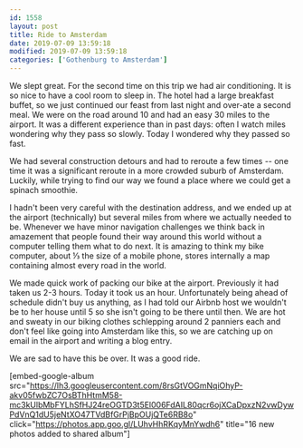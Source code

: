 ```yaml
---
id: 1558
layout: post
title: Ride to Amsterdam
date: 2019-07-09 13:59:18
modified: 2019-07-09 13:59:18
categories: ['Gothenburg to Amsterdam']
---
```


We slept great. For the second time on this trip we had air conditioning. It is so nice to have a cool room to sleep in. The hotel had a large breakfast buffet, so we just continued our feast from last night and over-ate a second meal. We were on the road around 10 and had an easy 30 miles to the airport. It was a different experience than in past days: often I watch miles wondering why they pass so slowly. Today I wondered why they passed so fast.

We had several construction detours and had to reroute a few times -- one time it was a significant reroute in a more crowded suburb of Amsterdam. Luckily, while trying to find our way we found a place where we could get a spinach smoothie.

I hadn't been very careful with the destination address, and we ended up at the airport (technically) but several miles from where we actually needed to be. Whenever we have minor navigation challenges we think back in amazement that people found their way around this world without a computer telling them what to do next. It is amazing to think my bike computer, about ⅓ the size of a mobile phone, stores internally a map containing almost every road in the world.

We made quick work of packing our bike at the airport. Previously it had taken us 2-3 hours. Today it took us an hour. Unfortunately being ahead of schedule didn't buy us anything, as I had told our Airbnb host we wouldn't be to her house until 5 so she isn't going to be there until then. We are hot and sweaty in our biking clothes schlepping around 2 panniers each and don't feel like going into Amsterdam like this, so we are catching up on email in the airport and writing a blog entry.

We are sad to have this be over. It was a good ride.

[embed-google-album src="https://lh3.googleusercontent.com/8rsGtVOGmNqiOhyP-akv05fwbZC7OsBThHtmM58-mc3kUlbMbFYLhSfHJ24reOGTD3t5El006FdAIL80qcr6ojXCaDpxzN2vwDywPdVnQ1dU5jeNtXO47TVdBfGrPjBpOUjQTe6RB8o" click="https://photos.app.goo.gl/LUhvHhRKqyMnYwdh6" title="16 new photos added to shared album"]
